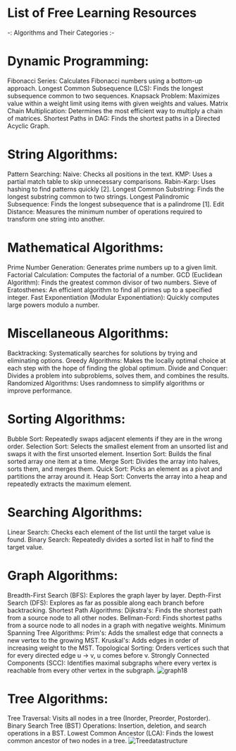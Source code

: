 # List of Free Learning Resources

  -: Algorithms and Their Categories :-

# Dynamic Programming:

Fibonacci Series: Calculates Fibonacci numbers using a bottom-up approach.
Longest Common Subsequence (LCS): Finds the longest subsequence common to two sequences.
Knapsack Problem: Maximizes value within a weight limit using items with given weights and values.
Matrix Chain Multiplication: Determines the most efficient way to multiply a chain of matrices.
Shortest Paths in DAG: Finds the shortest paths in a Directed Acyclic Graph.

# String Algorithms:

Pattern Searching:
Naive: Checks all positions in the text.
KMP: Uses a partial match table to skip unnecessary comparisons.
Rabin-Karp: Uses hashing to find patterns quickly [2].
Longest Common Substring: Finds the longest substring common to two strings.
Longest Palindromic Subsequence: Finds the longest subsequence that is a palindrome [1].
Edit Distance: Measures the minimum number of operations required to transform one string into another.

# Mathematical Algorithms:

Prime Number Generation: Generates prime numbers up to a given limit.
Factorial Calculation: Computes the factorial of a number.
GCD (Euclidean Algorithm): Finds the greatest common divisor of two numbers.
Sieve of Eratosthenes: An efficient algorithm to find all primes up to a specified integer.
Fast Exponentiation (Modular Exponentiation): Quickly computes large powers modulo a number.

# Miscellaneous Algorithms:

Backtracking: Systematically searches for solutions by trying and eliminating options.
Greedy Algorithms: Makes the locally optimal choice at each step with the hope of finding the global optimum.
Divide and Conquer: Divides a problem into subproblems, solves them, and combines the results.
Randomized Algorithms: Uses randomness to simplify algorithms or improve performance.

# Sorting Algorithms:

Bubble Sort: Repeatedly swaps adjacent elements if they are in the wrong order.
Selection Sort: Selects the smallest element from an unsorted list and swaps it with the first unsorted element.
Insertion Sort: Builds the final sorted array one item at a time.
Merge Sort: Divides the array into halves, sorts them, and merges them.
Quick Sort: Picks an element as a pivot and partitions the array around it.
Heap Sort: Converts the array into a heap and repeatedly extracts the maximum element.

# Searching Algorithms:

Linear Search: Checks each element of the list until the target value is found.
Binary Search: Repeatedly divides a sorted list in half to find the target value.

# Graph Algorithms:

Breadth-First Search (BFS): Explores the graph layer by layer.
Depth-First Search (DFS): Explores as far as possible along each branch before backtracking.
Shortest Path Algorithms:
Dijkstra's: Finds the shortest path from a source node to all other nodes.
Bellman-Ford: Finds shortest paths from a source node to all nodes in a graph with negative weights.
Minimum Spanning Tree Algorithms:
Prim's: Adds the smallest edge that connects a new vertex to the growing MST.
Kruskal's: Adds edges in order of increasing weight to the MST.
Topological Sorting: Orders vertices such that for every directed edge u -> v, u comes before v.
Strongly Connected Components (SCC): Identifies maximal subgraphs where every vertex is reachable from every other vertex in the subgraph.
![graph18](https://github.com/user-attachments/assets/69b34113-5fd6-48b5-9427-7af0c9c8b26b)



# Tree Algorithms:

Tree Traversal: Visits all nodes in a tree (Inorder, Preorder, Postorder).
Binary Search Tree (BST) Operations: Insertion, deletion, and search operations in a BST.
Lowest Common Ancestor (LCA): Finds the lowest common ancestor of two nodes in a tree.
![Treedatastructure](https://github.com/user-attachments/assets/c57023bd-79aa-4a22-aacf-7b2a34924756)




